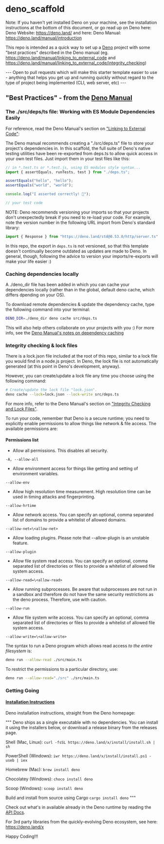 # deno_scaffold

Note: If you haven't yet installed Deno on your machine, see the installation instructions at the bottom of this document, or go read up on Deno here: 
Deno Website: https://deno.land/  and here: 
Deno Manual: https://deno.land/manual/introduction


This repo is intended as a quick way to set up a [Deno](https://deno.land/) project with some "best practices" described in the Deno manual (eg. https://deno.land/manual/linking_to_external_code and https://deno.land/manual/linking_to_external_code/integrity_checking)

--- Open to pull requests which will make this starter template easier to use - anything that helps you get up and running quickly without regard to the type of project being implemented (CLI, web server, etc) ---


## "Best Practices" - from the [Deno Manual](https://deno.land/manual/introduction)

### The ./src/deps/ts file: Working with ES Module Dependencies Easily

For reference, read the Deno Manual's section on ["Linking to External Code"](https://deno.land/manual/linking_to_external_code):

The Deno manual recommends creating a "./src/deps.ts" file to store your project's dependencies in. In this scaffold, the full suite of Deno's native testing utilities have been re-exported from deps.ts to allow quick access in your own test files.
Just import them in your test files like this:
```js
// in *.test.ts or *.test.js, using ES modules style syntax...
import { assertEquals, runTests, test } from "./deps.ts";

assertEquals("hello", "hello");
assertEquals("world", "world");

console.log("I asserted correctly! 🎉");

// your test code 
```

NOTE: Deno recommends versioning your imports so that your projects don't unexpectedly break if you need to re-load your code. For example, note the version number in the following URL import from Deno's standard library:
```js
import { Response } from "https://deno.land/std@0.53.0/http/server.ts";
```
In this repo, the export in `deps.ts` is not versioned, so that this template doesn't continually become outdated as updates are made to Deno. 
In general, though, following the advice to version your imports/re-exports will make your life easier :)

### Caching dependencies locally

A ./deno_dir file has been added in which you can cache your dependencies locally (rather than in the global, default deno cache, which differs dpending on your OS). 

To download remote dependencies & update the dependency cache, type the following command into your terminal:
```bash
DENO_DIR=./deno_dir deno cache src/deps.ts
```

This will also help others collaborate on your projects with you :)
For more info, see the [Deno Manual's notes on dependency caching](https://deno.land/manual/linking_to_external_code)

### Integrity checking & lock files

There is a lock.json file included at the root of this repo, similar to a lock file you would find in a node.js project. 
In Deno, the lock file is not automatically generated (at this point in Deno's development, anyway). 

However, you can create/update a lock file any time you choose using the following command:
```bash
# Create/update the lock file "lock.json".
deno cache --lock=lock.json --lock-write src/deps.ts
```
For more info, refer to the Deno Manual's section on ["Integrity Checking and Lock Files"](https://deno.land/manual/linking_to_external_code/integrity_checking).

To run your code, remember that Deno is a secure runtime; you need to explicitly enable permissions to allow things like network & file access. 
The available permissions are:

#### Permissions list

- Allow all permissions. This disables all security.

`-A, --allow-all`

- Allow environment access for things like getting and setting of environment variables.

`--allow-env`

- Allow high resolution time measurement. High resolution time can be used in timing attacks and fingerprinting.

`--allow-hrtime `

- Allow network access. You can specify an optional, comma separated list of domains to provide a whitelist of allowed domains.

`--allow-net=\<allow-net> `

- Allow loading plugins. Please note that --allow-plugin is an unstable feature.

`--allow-plugin`

- Allow file system read access. You can specify an optional, comma separated list of directories or files to provide a whitelist of allowed file system access.

`--allow-read=\<allow-read>`

- Allow running subprocesses. Be aware that subprocesses are not run in a sandbox and therefore do not have the same security restrictions as the deno process. Therefore, use with caution.

`--allow-run`

- Allow file system write access. You can specify an optional, comma separated list of directories or files to provide a whitelist of allowed file system access.

`--allow-write=\<allow-write> `

The syntax to run a Deno program which allows read access *to the entire filesystem* is:
```bash
deno run --allow-read ./src/main.ts
```

To restrict the permissions to a particular directory, use:
```bash
deno run --allow-read="./src" ./src/main.ts
```

### Getting Going

#### [Installation Instructions](https://deno.land/#installation)

Deno installation instructions, straight from the Deno homepage:

"""
Deno ships as a single executable with no dependencies. You can install it using the installers below, or download a release binary from the releases page.

Shell (Mac, Linux):
`curl -fsSL https://deno.land/x/install/install.sh | sh`

PowerShell (Windows):
`iwr https://deno.land/x/install/install.ps1 -useb | iex`

Homebrew (Mac):
`brew install deno`

Chocolatey (Windows):
`choco install deno`

Scoop (Windows):
`scoop install deno`

Build and install from source using Cargo
`cargo install deno`
"""


Check out what's in available already in the Deno runtime by reading the [API Docs](https://doc.deno.land/https/github.com/denoland/deno/releases/latest/download/lib.deno.d.ts).

For 3rd party libraries from the quickly-evolving Deno ecosystem, see here: https://deno.land/x


Happy Coding!!!
